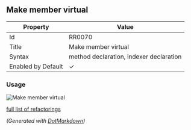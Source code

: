 ## Make member virtual

| Property           | Value                                   |
| ------------------ | --------------------------------------- |
| Id                 | RR0070                                  |
| Title              | Make member virtual                     |
| Syntax             | method declaration, indexer declaration |
| Enabled by Default | &#x2713;                                |

### Usage

![Make member virtual](../../images/refactorings/MakeMemberVirtual.png)

[full list of refactorings](Refactorings.md)

*\(Generated with [DotMarkdown](http://github.com/JosefPihrt/DotMarkdown)\)*